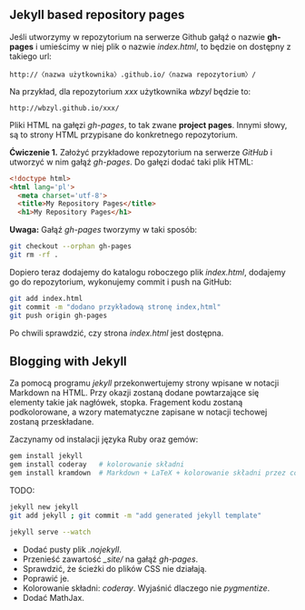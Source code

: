 ## Jekyll based repository pages

Jeśli utworzymy w repozytorium na serwerze Github gałąź o nazwie
**gh-pages** i umieścimy w niej plik o nazwie *index.html*, to będzie
on dostępny z takiego url:

    http://〈nazwa użytkownika〉.github.io/〈nazwa repozytorium〉/

Na przykład, dla repozytorium *xxx* użytkownika *wbzyl*
będzie to:

    http://wbzyl.github.io/xxx/

Pliki HTML na gałęzi *gh-pages*, to tak zwane **project pages**.
Innymi słowy, są to strony HTML przypisane do konkretnego
repozytorium.

**Ćwiczenie 1.** Założyć przykładowe repozytorium
na serwerze *GitHub* i utworzyć w nim gałąź *gh-pages*.
Do gałęzi dodać taki plik HTML:

```html
<!doctype html>
<html lang='pl'>
  <meta charset='utf-8'>
  <title>My Repository Pages</title>
  <h1>My Repository Pages</h1>
```
**Uwaga:** Gałąź *gh-pages* tworzymy w taki sposób:

```sh
git checkout --orphan gh-pages
git rm -rf .
```

Dopiero teraz dodajemy do katalogu roboczego plik *index.html*,
dodajemy go do repozytorium, wykonujemy commit i push na GitHub:

```sh
git add index.html
git commit -m "dodano przykładową stronę index,html"
git push origin gh-pages
```

Po chwili sprawdzić, czy strona *index.html* jest dostępna.


## Blogging with Jekyll

Za pomocą programu *jekyll* przekonwertujemy strony wpisane w notacji
Markdown na HTML. Przy okazji zostaną dodane powtarzające się elementy
takie jak nagłówek, stopka. Fragement kodu zostaną podkolorowane,
a wzory matematyczne zapisane w notacji techowej zostaną przeskładane.

Zaczynamy od instalacji języka Ruby oraz gemów:

```sh
gem install jekyll
gem install coderay   # kolorowanie składni
gem install kramdown  # Markdown + LaTeX + kolorowanie składni przez coderay
```

TODO:

```sh
jekyll new jekyll
git add jekyll ; git commit -m "add generated jekyll template"

jekyll serve --watch
```

* Dodać pusty plik *.nojekyll*.
* Przenieść zawartość *_site/* na gałąź *gh-pages*.
* Sprawdzić, że ścieżki do plików CSS nie działają.
* Poprawić je.
* Kolorowanie składni: *coderay*. Wyjaśnić dlaczego nie *pygmentize*.
* Dodać MathJax.
